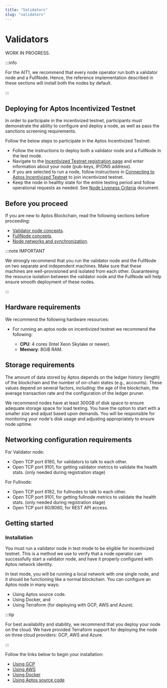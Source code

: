 ```yaml
---
title: "Validators"
slug: "validators"
---
```


# Validators

WORK IN PROGRESS. 

:::info

For the AIT1, we  recommend that every node operator run both a validator node and a FullNode. Hence, the reference implementation described in these sections will install both the nodes by default. 

:::

## Deploying for Aptos Incentivized Testnet

In order to participate in the incentivized testnet, participants must demonstrate the ability to configure and deploy a node, as well as pass the sanctions screening requirements.

Follow the below steps to participate in the Aptos Incentivized Testnet:
- Follow the instructions to deploy both a validator node and a FullNode in the test mode.
- Navigate to the [Incentivized Testnet registration page](https://community.aptoslabs.com/) and enter information about your node (pub-keys, IP/DNS address).
- If you are selected to run a node, follow instructions in [Connecting to Aptos Incentivized Testnet](connect-to-testnet) to join incentivized testnet.
- Keep the node in healthy state for the entire testing period and follow operational requests as needed. See [Node Liveness Criteria](../ait/node-liveness-criteria.md) document.

## Before you proceed

If you are new to Aptos Blockchain, read the following sections before proceeding:

* [Validator node concepts](/basics/basics-validator-nodes).
* [FullNode concepts](/basics/basics-fullnodes).
* [Node networks and synchronization](/basics/basics-node-networks-sync).

:::note IMPORTANT

We strongly recommend that you run the validator node and the FullNode on two separate and independent machines. Make sure that these machines are well-provisioned and isolated from each other. Guaranteeing the resource isolation between the validator node and the FullNode will help ensure smooth deployment of these nodes.

:::

## Hardware requirements

We recommend the following hardware resources:

- For running an aptos node on incentivized testnet we recommend the following:

  - **CPU**: 4 cores (Intel Xeon Skylake or newer).
  - **Memory**: 8GiB RAM.

## Storage requirements

The amount of data stored by Aptos depends on the ledger history (length) of the blockchain and the number
of on-chain states (e.g., accounts). These values depend on several factors, including: the age of the blockchain,
the average transaction rate and the configuration of the ledger pruner.

We recommend nodes have at least 300GB of disk space to ensure adequate storage space for load testing. You have the option to start with a smaller size and adjust based upon demands. You will be responsible for monitoring your node's disk usage and adjusting appropriately to ensure node uptime.

## Networking configuration requirements

For Validator node:

- Open TCP port 6180, for validators to talk to each other.
- Open TCP port 9101, for getting validator metrics to validate the health stats. (only needed during registration stage)

For Fullnode:

- Open TCP port 6182, for fullnodes to talk to each other.
- Open TCP port 9101, for getting fullnode metrics to validate the health stats. (only needed during registration stage)
- Open TCP port 80/8080, for REST API access.

## Getting started

### Installation
You must run a validator node in test mode to be eligible for incentivized testnet. This is a method we use to verify that a node operator can successfully start a validator node, and have it properly configured with Aptos network identity. 

In test mode, you will be running a local network with one single node, and it should be functioning like a normal blockchain. You can configure an Aptos node in many ways: 

- Using Aptos source code.
- Using Docker, and 
- Using Terraform (for deploying with GCP, AWS and Azure). 

:::tip

For best availability and stability, we recommend that you deploy your node on the cloud. We have provided Terraform support for deploying the node on three cloud providers: GCP, AWS and Azure.

:::

Follow the links below to begin your installation:

* [Using GCP](using-gcp.md)
* [Using AWS](using-aws.md)
* [Using Docker](using-docker.md)
* [Using Aptos source code](using-source-code.md)

